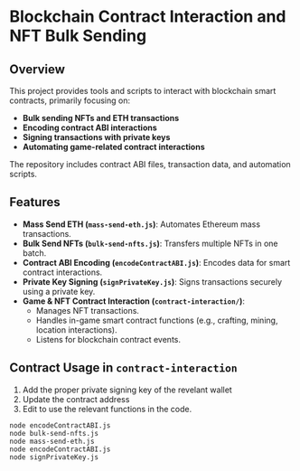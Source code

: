 # Blockchain Contract Interaction and NFT Bulk Sending

## Overview

This project provides tools and scripts to interact with blockchain smart contracts, primarily focusing on:

- **Bulk sending NFTs and ETH transactions**  
- **Encoding contract ABI interactions**  
- **Signing transactions with private keys**  
- **Automating game-related contract interactions**  

The repository includes contract ABI files, transaction data, and automation scripts.

## Features

- **Mass Send ETH (`mass-send-eth.js`)**: Automates Ethereum mass transactions.  
- **Bulk Send NFTs (`bulk-send-nfts.js`)**: Transfers multiple NFTs in one batch.  
- **Contract ABI Encoding (`encodeContractABI.js`)**: Encodes data for smart contract interactions.  
- **Private Key Signing (`signPrivateKey.js`)**: Signs transactions securely using a private key.  
- **Game & NFT Contract Interaction (`contract-interaction/`)**:
  - Manages NFT transactions.
  - Handles in-game smart contract functions (e.g., crafting, mining, location interactions).
  - Listens for blockchain contract events.

## Contract Usage in `contract-interaction`

1. Add the proper private signing key of the revelant wallet
2. Update the contract address
3. Edit to use the relevant functions in the code.

```
node encodeContractABI.js
node bulk-send-nfts.js
node mass-send-eth.js
node encodeContractABI.js
node signPrivateKey.js
```


